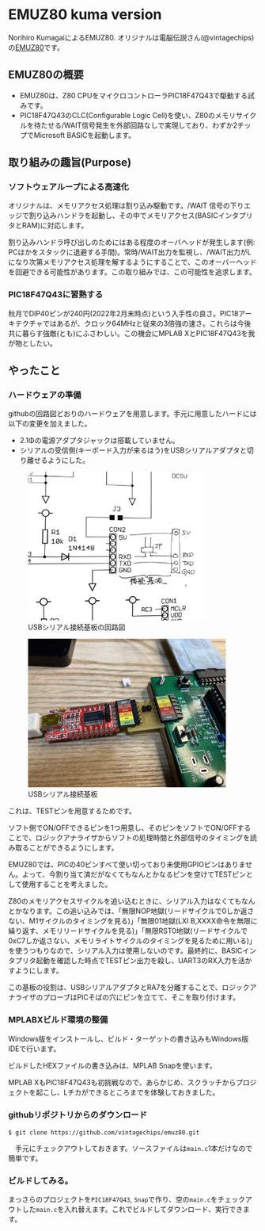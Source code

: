 # EMUZ80 kuma version

Norihiro KumagaiによるEMUZ80.  オリジナルは電脳伝説さん(@vintagechips)の[EMUZ80](https://github.com/vintagechips/emuz80)です。

## EMUZ80の概要

* EMUZ80は、Z80 CPUをマイクロコントローラPIC18F47Q43で駆動する試みです。
* PIC18F47Q43のCLC(Configurable Logic Cell)を使い、Z80のメモリサイクルを待たせる/WAIT信号発生を外部回路なしで実現しており、わずか2チップでMicrosoft BASICを起動します。

## 取り組みの趣旨(Purpose)

### ソフトウェアループによる高速化

オリジナルは、メモリアクセス処理は割り込み駆動です。/WAIT 信号の下りエッジで割り込みハンドラを起動し、その中でメモリアクセス(BASICインタプリタとRAM)に対応します。

割り込みハンドラ呼び出しのためにはある程度のオーバヘッドが発生します(例: PCほかをスタックに退避する手間)。常時/WAIT出力を監視し、/WAIT出力がLになり次第メモリアクセス処理を解するようにすることで、このオーバーヘッドを回避できる可能性があります。この取り組みでは、この可能性を追求します。

### PIC18F47Q43に習熟する

秋月でDIP40ピンが240円(2022年2月末時点)という入手性の良さ。PIC18アーキテクチャではあるが、クロック64MHzと従来の3倍強の速さ。これらは今後共に暮らす強敵(とも)にふさわしい。この機会にMPLAB XとPIC18F47Q43を我が物としたい。

## やったこと

### ハードウェアの準備

githubの回路図どおりのハードウェアを用意します。手元に用意したハードには以下の変更を加えました。

* 2.1Φの電源アダプタジャックは搭載していません。
* シリアルの受信側(キーボード入力が来るほう)をUSBシリアルアダプタと切り離せるようにした。

<figure>
    <img height=300 src="imgs/HW_SerialMod.jpg" caption="XXXXXX">
    <figcaption>USBシリアル接続基板の回路図</figcaption>
</figure>

<figure>
    <img height=300 src="imgs/HW_SerialModPic.jpg" caption="XXXXXX">
    <figcaption>USBシリアル接続基板</figcaption>
</figure>

これは、TESTピンを用意するためです。

ソフト側でON/OFFできるピンを1つ用意し、そのピンをソフトでON/OFFすることで、ロジックアナライザからソフトの処理時間と外部信号のタイミングを読み取ることができるようにします。

EMUZ80では、PICの40ピンすべて使い切っており未使用GPIOピンはありません。よって、今割り当て済だがなくてもなんとかなるピンを空けてTESTピンとして使用することを考えました。

Z80のメモリアクセスサイクルを追い込むときに、シリアル入力はなくてもなんとかなります。この追い込みでは、「無限NOP地獄(リードサイクルで0しか返さない、M1サイクルのタイミングを見る)」「無限01地獄(LXI B,XXXX命令を無限に繰り返す、メモリリードサイクルを見る)」「無限RST0地獄(リードサイクルで0xC7しか返さない、メモリライトサイクルのタイミングを見るために用いる)」を使うつもりなので、シリアル入力は使用しないのです。最終的に、BASICインタプリタ起動を確認した時点でTESTピン出力を殺し、UART3のRX入力を活かすようにします。

この基板の役割は、USBシリアルアダプタとRA7を分離することで、ロジックアナライザのプローブはPICそばの穴にピンを立てて、そこを取り付けます。


### MPLABXビルド環境の整備

Windows版をインストールし、ビルド・ターゲットの書き込みもWindows版IDEで行います。

ビルドしたHEXファイルの書き込みは、MPLAB Snapを使います。

MPLAB XもPIC18F47Q43も初挑戦なので、あらかじめ、スクラッチからプロジェクトを起こし、Lチカができるところまでを体験しておきました。

### githubリポジトリからのダウンロード

```
$ git clone https://github.com/vintagechips/emuz80.git
```
　手元にチェックアウトしておきます。ソースファイルは`main.c`1本だけなので簡単です。

### ビルドしてみる。

まっさらのプロジェクトを`PIC18F47Q43`, `Snap`で作り、空の`main.c`をチェックアウトした`main.c`を入れ替えます。これでビルドしてダウンロード、実行できます。



